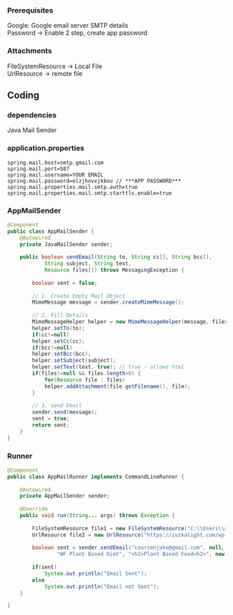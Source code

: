 ### Prerequisites
Google: Google email server SMTP details <br>
Password -> Enable 2 step, create app password
### Attachments
FileSystemResource -> Local File <br>
UrlResource -> remote file

## Coding
### dependencies
Java Mail Sender

### application.properties
```properties
spring.mail.host=smtp.gmail.com
spring.mail.port=587
spring.mail.username=YOUR EMAIL
spring.mail.password=elzjhovxjkbou // ***APP PASSWORD***
spring.mail.properties.mail.smtp.auth=true
spring.mail.properties.mail.smtp.starttls.enable=true
```
### AppMailSender
```java
@Component
public class AppMailSender {
	@Autowired
	private JavaMailSender sender;
	
	public boolean sendEmail(String to, String cc[], String bcc[], 
			String subject, String text,
			Resource files[]) throws MessagingException {
		
		boolean sent = false;
		
		// 1. Create Empty Mail Object
		MimeMessage message = sender.createMimeMessage();
		
		// 2. Fill Details
		MimeMessageHelper helper = new MimeMessageHelper(message, files!=null && files.length>0);
		helper.setTo(to);
		if(cc!=null)
		helper.setCc(cc);
		if(bcc!=null)
		helper.setBcc(bcc);
		helper.setSubject(subject);
		helper.setText(text, true); // true - allows html
		if(files!=null && files.length>0) {
			for(Resource file : files)
			helper.addAttachment(file.getFilename(), file);
		}
		
		// 3. send Email
		sender.send(message);
		sent = true;
		return sent;
	}
}
```

### Runner
```java
@Component
public class AppMailRunner implements CommandLineRunner {
	
	@Autowired
	private AppMailSender sender;
	
	@Override
	public void run(String... args) throws Exception {
		
		FileSystemResource file1 = new FileSystemResource("C:\\Users\\akhil\\Downloads\\plant.jpg");
		UrlResource file2 = new UrlResource("https://zuzkalight.com/wp-content/uploads/2017/08/Plant-based-diet.jpg");
		
		boolean sent = sender.sendEmail("coursenjake@gmail.com", null, null, 
				"WF Plant Based Diet", "<h2>Plant Based Food<h2>", new Resource[] {file1,file2});
		
		if(sent)
			System.out.println("Email Sent");
		else
			System.out.println("Email not Sent");
	}

}
```
